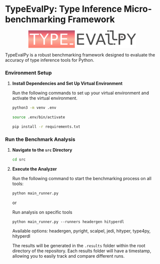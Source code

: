 # TypeEvalPy: Type Inference Micro-benchmarking Framework

<p align="center">
<img src="TypeEvalPy.jpg" width="70%" align="center">
</p>

TypeEvalPy is a robust benchmarking framework designed to evaluate the accuracy of type inference tools for Python.

### Environment Setup

1. **Install Dependencies and Set Up Virtual Environment**

   Run the following commands to set up your virtual environment and activate the virtual environment.

   ```bash
   python3 -m venv .env
   ```

   ```bash
   source .env/bin/activate
   ```

   ```bash
   pip install -r requirements.txt
   ```


### Run the Benchmark Analysis

1. **Navigate to the `src` Directory**

   ```bash
   cd src
   ```

2. **Execute the Analyzer**

   Run the following command to start the benchmarking process on all tools:

   ```bash
   python main_runner.py
   ```

   or

   Run analysis on specific tools

   ```
   python main_runner.py --runners headergen hityperdl
   ```

   Available options: headergen, pyright, scalpel, jedi, hityper, type4py, hityperdl

   The results will be generated in the `.results` folder within the root directory of the repository. Each results folder will have a timestamp, allowing you to easily track and compare different runs.
